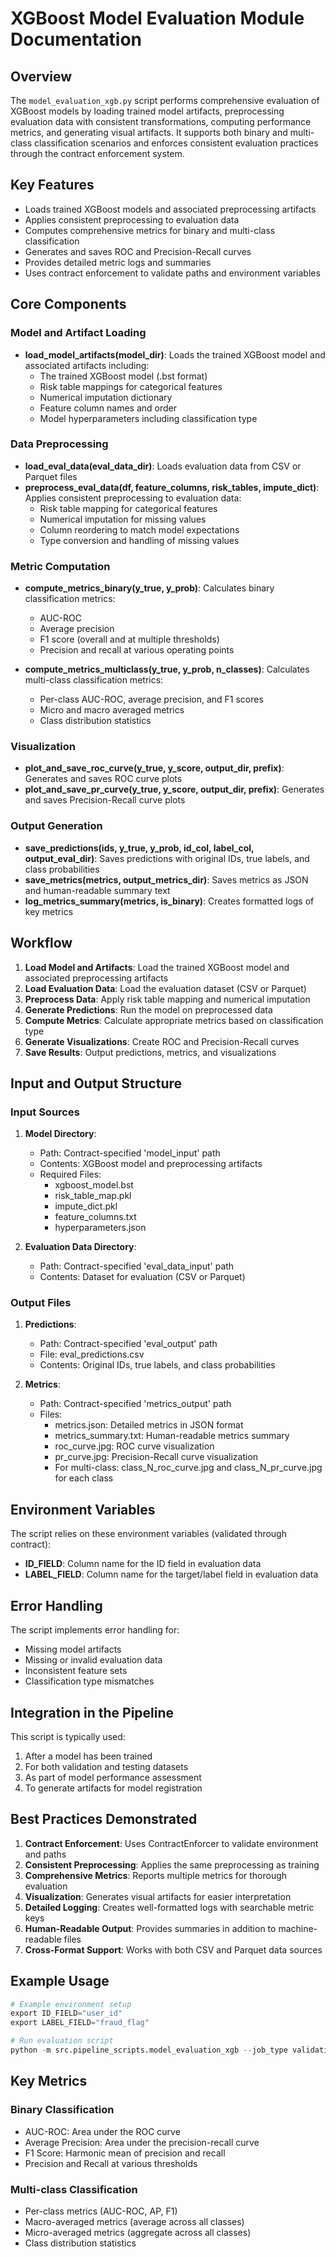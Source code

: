# XGBoost Model Evaluation Module Documentation

## Overview

The `model_evaluation_xgb.py` script performs comprehensive evaluation of XGBoost models by loading trained model artifacts, preprocessing evaluation data with consistent transformations, computing performance metrics, and generating visual artifacts. It supports both binary and multi-class classification scenarios and enforces consistent evaluation practices through the contract enforcement system.

## Key Features

- Loads trained XGBoost models and associated preprocessing artifacts
- Applies consistent preprocessing to evaluation data
- Computes comprehensive metrics for binary and multi-class classification
- Generates and saves ROC and Precision-Recall curves
- Provides detailed metric logs and summaries
- Uses contract enforcement to validate paths and environment variables

## Core Components

### Model and Artifact Loading

- **load_model_artifacts(model_dir)**: Loads the trained XGBoost model and associated artifacts including:
  - The trained XGBoost model (.bst format)
  - Risk table mappings for categorical features
  - Numerical imputation dictionary
  - Feature column names and order
  - Model hyperparameters including classification type

### Data Preprocessing

- **load_eval_data(eval_data_dir)**: Loads evaluation data from CSV or Parquet files
- **preprocess_eval_data(df, feature_columns, risk_tables, impute_dict)**: Applies consistent preprocessing to evaluation data:
  - Risk table mapping for categorical features
  - Numerical imputation for missing values
  - Column reordering to match model expectations
  - Type conversion and handling of missing values

### Metric Computation

- **compute_metrics_binary(y_true, y_prob)**: Calculates binary classification metrics:
  - AUC-ROC
  - Average precision
  - F1 score (overall and at multiple thresholds)
  - Precision and recall at various operating points

- **compute_metrics_multiclass(y_true, y_prob, n_classes)**: Calculates multi-class classification metrics:
  - Per-class AUC-ROC, average precision, and F1 scores
  - Micro and macro averaged metrics
  - Class distribution statistics

### Visualization

- **plot_and_save_roc_curve(y_true, y_score, output_dir, prefix)**: Generates and saves ROC curve plots
- **plot_and_save_pr_curve(y_true, y_score, output_dir, prefix)**: Generates and saves Precision-Recall curve plots

### Output Generation

- **save_predictions(ids, y_true, y_prob, id_col, label_col, output_eval_dir)**: Saves predictions with original IDs, true labels, and class probabilities
- **save_metrics(metrics, output_metrics_dir)**: Saves metrics as JSON and human-readable summary text
- **log_metrics_summary(metrics, is_binary)**: Creates formatted logs of key metrics

## Workflow

1. **Load Model and Artifacts**: Load the trained XGBoost model and associated preprocessing artifacts
2. **Load Evaluation Data**: Load the evaluation dataset (CSV or Parquet)
3. **Preprocess Data**: Apply risk table mapping and numerical imputation
4. **Generate Predictions**: Run the model on preprocessed data
5. **Compute Metrics**: Calculate appropriate metrics based on classification type
6. **Generate Visualizations**: Create ROC and Precision-Recall curves
7. **Save Results**: Output predictions, metrics, and visualizations

## Input and Output Structure

### Input Sources

1. **Model Directory**:
   - Path: Contract-specified 'model_input' path
   - Contents: XGBoost model and preprocessing artifacts
   - Required Files:
     - xgboost_model.bst
     - risk_table_map.pkl
     - impute_dict.pkl
     - feature_columns.txt
     - hyperparameters.json

2. **Evaluation Data Directory**:
   - Path: Contract-specified 'eval_data_input' path
   - Contents: Dataset for evaluation (CSV or Parquet)

### Output Files

1. **Predictions**:
   - Path: Contract-specified 'eval_output' path
   - File: eval_predictions.csv
   - Contents: Original IDs, true labels, and class probabilities

2. **Metrics**:
   - Path: Contract-specified 'metrics_output' path
   - Files:
     - metrics.json: Detailed metrics in JSON format
     - metrics_summary.txt: Human-readable metrics summary
     - roc_curve.jpg: ROC curve visualization
     - pr_curve.jpg: Precision-Recall curve visualization
     - For multi-class: class_N_roc_curve.jpg and class_N_pr_curve.jpg for each class

## Environment Variables

The script relies on these environment variables (validated through contract):
- **ID_FIELD**: Column name for the ID field in evaluation data
- **LABEL_FIELD**: Column name for the target/label field in evaluation data

## Error Handling

The script implements error handling for:
- Missing model artifacts
- Missing or invalid evaluation data
- Inconsistent feature sets
- Classification type mismatches

## Integration in the Pipeline

This script is typically used:
1. After a model has been trained
2. For both validation and testing datasets
3. As part of model performance assessment
4. To generate artifacts for model registration

## Best Practices Demonstrated

1. **Contract Enforcement**: Uses ContractEnforcer to validate environment and paths
2. **Consistent Preprocessing**: Applies the same preprocessing as training
3. **Comprehensive Metrics**: Reports multiple metrics for thorough evaluation
4. **Visualization**: Generates visual artifacts for easier interpretation
5. **Detailed Logging**: Creates well-formatted logs with searchable metric keys
6. **Human-Readable Output**: Provides summaries in addition to machine-readable files
7. **Cross-Format Support**: Works with both CSV and Parquet data sources

## Example Usage

```python
# Example environment setup
export ID_FIELD="user_id"
export LABEL_FIELD="fraud_flag"

# Run evaluation script
python -m src.pipeline_scripts.model_evaluation_xgb --job_type validation
```

## Key Metrics

### Binary Classification
- AUC-ROC: Area under the ROC curve
- Average Precision: Area under the precision-recall curve
- F1 Score: Harmonic mean of precision and recall
- Precision and Recall at various thresholds

### Multi-class Classification
- Per-class metrics (AUC-ROC, AP, F1)
- Macro-averaged metrics (average across all classes)
- Micro-averaged metrics (aggregate across all classes)
- Class distribution statistics
